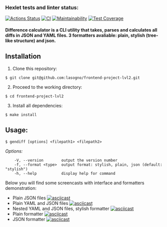 ### Hexlet tests and linter status:
[![Actions Status](https://github.com/lasogno/frontend-project-lvl2/workflows/hexlet-check/badge.svg)](https://github.com/lasogno/frontend-project-lvl2/actions)
[![CI](https://github.com/lasogno/frontend-project-lvl2/actions/workflows/CI.yml/badge.svg)](https://github.com/lasogno/frontend-project-lvl2/actions/workflows/CI.yml)
[![Maintainability](https://api.codeclimate.com/v1/badges/32f854982deafd833fe7/maintainability)](https://codeclimate.com/github/lasogno/frontend-project-lvl2/maintainability)
[![Test Coverage](https://api.codeclimate.com/v1/badges/32f854982deafd833fe7/test_coverage)](https://codeclimate.com/github/lasogno/frontend-project-lvl2/test_coverage)

#### Difference calculator is a CLI utility that takes, parses and calculates all diffs in JSON and YAML files. 3 formatters avaliable: plain, stylish (tree-like structure) and json.

## Installation

1. Clone this repository:
```
$ git clone git@github.com:lasogno/frontend-project-lvl2.git
```

2. Proceed to the working directory:
```
$ cd frontend-project-lvl2
```

3. Install all dependencies:
```
$ make install
```

## Usage:
```
$ gendiff [options] <filepath1> <filepath2>
```
_Options:_
```
    -V, --version        output the version number
    -f, --format <type>  output format: stylish, plain, json (default: "stylish")
    -h, --help           display help for command
```

Below you will find some screencasts with interface and formatters demonstration:

* Plain JSON files
[![asciicast](https://asciinema.org/a/WUIvvI8T72UnKnLIP6Jc4jvKD.svg)](https://asciinema.org/a/WUIvvI8T72UnKnLIP6Jc4jvKD)
* Plain YAML and JSON files
[![asciicast](https://asciinema.org/a/9m0vm9aN8d1wPLGKd5GRDcSWA.svg)](https://asciinema.org/a/9m0vm9aN8d1wPLGKd5GRDcSWA)
* Nested YAML and JSON files, stylish formatter
[![asciicast](https://asciinema.org/a/h5yNSDvnDWG181IAdfgVvSHp2.svg)](https://asciinema.org/a/h5yNSDvnDWG181IAdfgVvSHp2)
* Plain formatter
[![asciicast](https://asciinema.org/a/VqEqiclr1mAK2S0HisJBLew8l.svg)](https://asciinema.org/a/VqEqiclr1mAK2S0HisJBLew8l)
* JSON formatter
[![asciicast](https://asciinema.org/a/HqqQdxRLKMoaK33B0KN0CWK7s.svg)](https://asciinema.org/a/HqqQdxRLKMoaK33B0KN0CWK7s)
